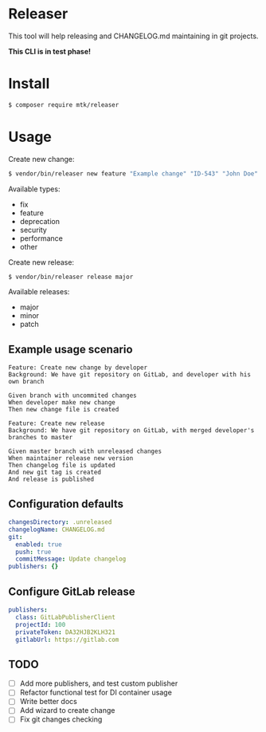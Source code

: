 # Releaser
This tool will help releasing and CHANGELOG.md maintaining in git projects.

**This CLI is in test phase!**

# Install
```bash
$ composer require mtk/releaser
```

# Usage
Create new change:
```bash
$ vendor/bin/releaser new feature "Example change" "ID-543" "John Doe"
```
Available types:
- fix
- feature
- deprecation
- security
- performance
- other

Create new release:
```bash
$ vendor/bin/releaser release major
```
Available releases:
- major
- minor
- patch

## Example usage scenario
```gherkin
Feature: Create new change by developer
Background: We have git repository on GitLab, and developer with his own branch

Given branch with uncommited changes
When developer make new change
Then new change file is created
```

```gherkin
Feature: Create new release
Background: We have git repository on GitLab, with merged developer's branches to master

Given master branch with unreleased changes
When maintainer release new version
Then changelog file is updated
And new git tag is created
And release is published
```

## Configuration defaults
```yaml
changesDirectory: .unreleased
changelogName: CHANGELOG.md
git:
  enabled: true
  push: true
  commitMessage: Update changelog
publishers: {}
```

## Configure GitLab release
```yaml
publishers:
  class: GitLabPublisherClient
  projectId: 100
  privateToken: DA32HJB2KLH321
  gitlabUrl: https://gitlab.com
```

## TODO
- [ ] Add more publishers, and test custom publisher
- [ ] Refactor functional test for DI container usage
- [ ] Write better docs
- [ ] Add wizard to create change
- [ ] Fix git changes checking